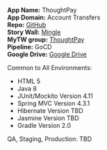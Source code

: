 **App Name:**	ThoughtPay  
**App Domain:**	Account Transfers  
**Repo:**           [GitHub](https://github.com/ThoughtPay/thoughtpay)  
**Story Wall:**	[Mingle](https://internal.mingle-staging.thoughtworks.com/projects/thoughtpay/overview)   
**MyTW group:**	[ThoughtPay](https://thoughtworks.jiveon.com/groups/thoughtpay/)  
**Pipeline:**	GoCD  
**Google Drive:**	[Google Drive](https://drive.google.com/drive/folders/0BxGBBBITrCfjZnl1VloweEJmQ1k?usp=sharing)    



Common to All Environments:  
  * HTML 5
  * Java 8
  * JUnit/Mockito Version 4.11
  * Spring MVC Version 4.3.1
  * Hibernate Version TBD
  * Jasmine Version TBD
  * Gradle Version 2.0


QA, Staging, Production:  TBD
  